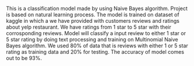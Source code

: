 This is a classification model made by using Naive Bayes algorithm.
Project is based on natural learning process.
The model is trained on dataset of kaggle in which a we have provided with customers reviews and ratings about yelp restaurant.
We have ratings from 1 star to 5 star with their corrosponding reviews.
Model will classify a input review to either 1 star or 5 star rating by doing text processing and training on Multinomial Naive Bayes algorithm.
We used 80% of data that is reviews with either 1 or 5 star rating as training data and 20% for testing.
The accuracy of model comes out to be 93%.
